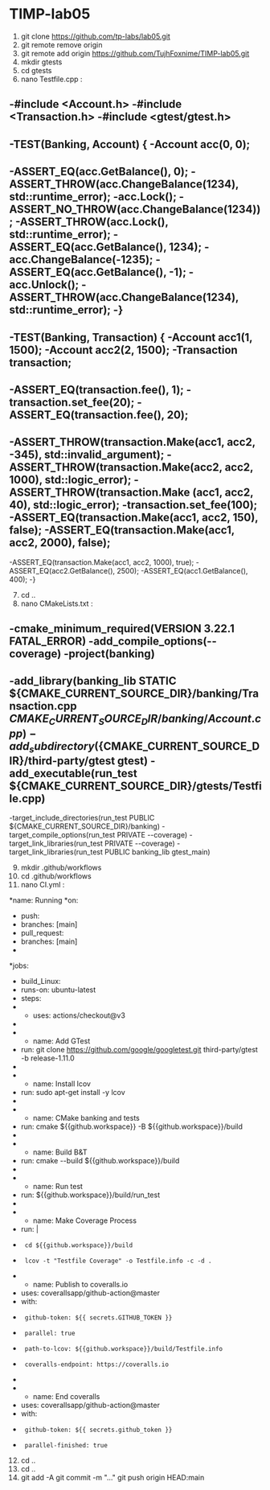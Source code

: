 # TIMP-lab05


1) git clone https://github.com/tp-labs/lab05.git
2) git remote remove origin
3) git remote add origin https://github.com/TujhFoxnime/TIMP-lab05.git
4) mkdir gtests
5) cd gtests
6) nano Testfile.cpp  :


-#include <Account.h>
-#include <Transaction.h>
-#include <gtest/gtest.h>
-
-TEST(Banking, Account) {
-Account acc(0, 0);
-
-ASSERT_EQ(acc.GetBalance(), 0);
-ASSERT_THROW(acc.ChangeBalance(1234), std::runtime_error);
-acc.Lock();
-ASSERT_NO_THROW(acc.ChangeBalance(1234));
-ASSERT_THROW(acc.Lock(), std::runtime_error);
-ASSERT_EQ(acc.GetBalance(), 1234);
-acc.ChangeBalance(-1235);
-ASSERT_EQ(acc.GetBalance(), -1);
-acc.Unlock();
-ASSERT_THROW(acc.ChangeBalance(1234), std::runtime_error);
-}
-
-TEST(Banking, Transaction) {
-Account acc1(1, 1500);
-Account acc2(2, 1500);
-Transaction transaction;
-
-ASSERT_EQ(transaction.fee(), 1);
-transaction.set_fee(20);
-ASSERT_EQ(transaction.fee(), 20);
-
-ASSERT_THROW(transaction.Make(acc1, acc2, -345), std::invalid_argument);
-ASSERT_THROW(transaction.Make(acc2, acc2, 1000), std::logic_error);
-ASSERT_THROW(transaction.Make (acc1, acc2, 40), std::logic_error);
-transaction.set_fee(100);
-ASSERT_EQ(transaction.Make(acc1, acc2, 150), false);
-ASSERT_EQ(transaction.Make(acc1, acc2, 2000), false);
-
-ASSERT_EQ(transaction.Make(acc1, acc2, 1000), true);
-ASSERT_EQ(acc2.GetBalance(), 2500);
-ASSERT_EQ(acc1.GetBalance(), 400);
-}


7) cd ..
8) nano CMakeLists.txt    :


-cmake_minimum_required(VERSION 3.22.1 FATAL_ERROR)
-add_compile_options(--coverage)
-project(banking)
-
-add_library(banking_lib STATIC  ${CMAKE_CURRENT_SOURCE_DIR}/banking/Transaction.cpp 
                                ${CMAKE_CURRENT_SOURCE_DIR}/banking/Account.cpp)
-add_subdirectory(${CMAKE_CURRENT_SOURCE_DIR}/third-party/gtest gtest)
-add_executable(run_test ${CMAKE_CURRENT_SOURCE_DIR}/gtests/Testfile.cpp)
-
-target_include_directories(run_test PUBLIC ${CMAKE_CURRENT_SOURCE_DIR}/banking)
-target_compile_options(run_test PRIVATE --coverage)
-target_link_libraries(run_test PRIVATE --coverage)
-target_link_libraries(run_test PUBLIC banking_lib gtest_main)


9) mkdir .github/workflows
10) cd .github/workflows
11) nano CI.yml    :


*name: Running
*on:
* push:
*  branches: [main]
* pull_request:
*  branches: [main]
*
*jobs:
* build_Linux:
*  runs-on: ubuntu-latest
*  steps:
*  - uses: actions/checkout@v3
*
*  - name: Add GTest
*    run: git clone https://github.com/google/googletest.git third-party/gtest -b release-1.11.0
*
*  - name: Install lcov
*    run: sudo apt-get install -y lcov
*
*  - name: CMake banking and tests
*    run: cmake ${{github.workspace}} -B ${{github.workspace}}/build
*
*  - name: Build B&T
*    run: cmake --build ${{github.workspace}}/build
*
*  - name: Run test
*    run: ${{github.workspace}}/build/run_test
*
*  - name: Make Coverage Process
*    run: |
*      cd ${{github.workspace}}/build
*      lcov -t "Testfile Coverage" -o Testfile.info -c -d .
*  - name: Publish to coveralls.io
*    uses: coverallsapp/github-action@master
*    with:
*      github-token: ${{ secrets.GITHUB_TOKEN }}
*      parallel: true
*      path-to-lcov: ${{github.workspace}}/build/Testfile.info
*      coveralls-endpoint: https://coveralls.io
*
*  - name: End coveralls
*    uses: coverallsapp/github-action@master
*    with:
*      github-token: ${{ secrets.github_token }}
*      parallel-finished: true


12) cd ..
13) cd ..
14) git add -A
    git commit -m "..."
    git push origin HEAD:main

